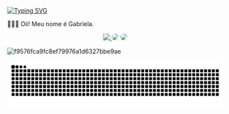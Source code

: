 
<a href="https://git.io/typing-svg"><img src="https://readme-typing-svg.demolab.com? font=Fira+Code&weight=600&pause=1000&color=8B35DF&width=435&lines=Bem+vindo+ao+meu+perfil!+%E0%B4%A6%E0%B5%8D%E0%B4%A6%E0%B4%BF%EF%BC%88%E2%80%A2+%CB%95+%E2%80%A2%E3%83%9E.%E1%90%9F" alt="Typing SVG" />
 </a>

  👩🏻‍💻 Oii! Meu nome é Gabriela. 

<div align="center"> 
<a href="https://www.instagram.com/gabfranzini/" target="_blank"><img src="https://img.shields.io/badge/-Instagram-%23E4405F?style=for-the-badge&logo=instagram&logoColor=white"</a>
<a href="https://www.linkedin.com/in/gabifranzini/" target="_blank"><img src="https://img.shields.io/badge/-LinkedIn-%230077B5?style=for-the-badge&logo=linkedin&logoColor=white" style="border-radius: 30px" target="_blank"></a> 
<a href="mailto: gabifranzini@outlook.com " target="_blank"><img src="https://img.shields.io/badge/Microsoft_Outlook-0078D4?style=for-the-badge&logo=microsoft-outlook&logoColor=white" style="border-radius: 30px" target="_blank"></a> 
 </div>

 ![f9576fca9fc8ef79976a1d6327bbe9ae](https://github.com/user-attachments/assets/43e0e413-1080-400c-93f2-5c0fa3ece6c5)


<picture align="center">
  <source media="(prefers-color-scheme: dark)" srcset="https://raw.githubusercontent.com/gabfranzini/gabfranzini/output/github-contribution-grid-snake-dark.svg">
  <source media="(prefers-color-scheme: light)" srcset="https://raw.githubusercontent.com/gabfranzini/gabfranzini/output/github-contribution-grid-snake-dark.svg">
  <img align="center" alt="github contribution grid snake animation" src="https://raw.githubusercontent.com/gabfranzini/gabfranzini/output/github-contribution-grid-snake.svg">
</picture>
